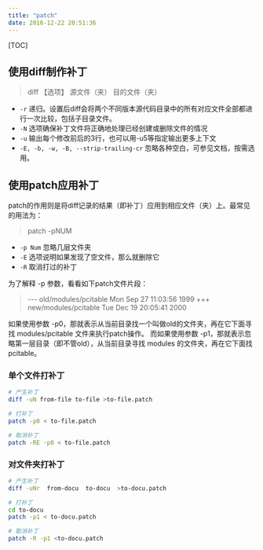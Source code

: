```yaml
---
title: "patch"
date: 2016-12-22 20:51:36
---
```

[TOC]

## 使用diff制作补丁

> diff 【选项】 源文件（夹） 目的文件（夹）

- `-r`
递归。设置后diff会将两个不同版本源代码目录中的所有对应文件全部都进行一次比较，包括子目录文件。
- `-N`
选项确保补丁文件将正确地处理已经创建或删除文件的情况
- `-u`
输出每个修改前后的3行，也可以用-u5等指定输出更多上下文
- `-E, -b, -w, -B, --strip-trailing-cr`
忽略各种空白，可参见文档，按需选用。

## 使用patch应用补丁

patch的作用则是将diff记录的结果（即补丁）应用到相应文件（夹）上。最常见的用法为：

> patch -pNUM <patchfile>

- `-p Num`
忽略几层文件夹
- `-E`
选项说明如果发现了空文件，那么就删除它
- `-R`
取消打过的补丁

为了解释 -p 参数，看看如下patch文件片段：

> --- old/modules/pcitable       Mon Sep 27 11:03:56 1999
> +++ new/modules/pcitable       Tue Dec 19 20:05:41 2000

如果使用参数 -p0，那就表示从当前目录找一个叫做old的文件夹，再在它下面寻找 modules/pcitable 文件来执行patch操作。
而如果使用参数 -p1，那就表示忽略第一层目录（即不管old），从当前目录寻找 modules 的文件夹，再在它下面找pcitable。

### 单个文件打补丁

```bash
# 产生补丁
diff -uN from-file to-file >to-file.patch

# 打补丁
patch -p0 < to-file.patch

# 取消补丁
patch -RE -p0 < to-file.patch
```

### 对文件夹打补丁

```bash
# 产生补丁
diff -uNr  from-docu  to-docu  >to-docu.patch

# 打补丁
cd to-docu
patch -p1 < to-docu.patch

# 取消补丁
patch -R -p1 <to-docu.patch
```
